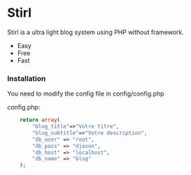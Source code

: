 # Stirl

Stirl is a ultra light blog system using PHP without framework.

  - Easy
  - Free
  - Fast

### Installation

You need to modify the config file in config/config.php

config.php:

```php
	return array(
		"blog_title"=>"Votre titre",
		"blog_subtitle"=>"Votre description",
		"db_user" => "root",
		"db_pass" => "djason",
		"db_host" => "localhost",
		"db_name" => "blog"
	);
```
